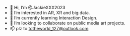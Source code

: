 - 👋 Hi, I’m @JackieXXX2023
- 👀 I’m interested in AR, XR and big data.
- 🌱 I’m currently learning Interaction Design. 
- 💞️ I’m looking to collaborate on public media art projects.
- 📫 plz to totheworld_127@outlook.com

<!---
JackieXXX2023/JackieXXX2023 is a ✨ special ✨ repository because its `README.md` (this file) appears on your GitHub profile.
You can click the Preview link to take a look at your changes.
--->
